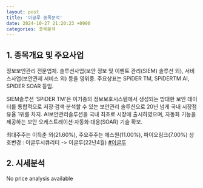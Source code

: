 ```yaml
---
layout: post
title: '이글루 종목분석'
date: 2024-10-27 21:20:23 +0900
categories: 종목분석
---
```


## 1. 종목개요 및 주요사업

정보보안관리 전문업체. 솔루션사업(보안 정보 및 이벤트 관리(SIEM) 솔루션 외), 서비스사업(보안관제 서비스 외) 등을 영위중. 주요상표는 SPiDER TM, SPiDERTM AI, SPiDER SOAR 등임.

SIEM솔루션 ‘SPiDER TM’은 이기종의 정보보호시스템에서 생성되는 방대한 보안 데이터를 통합적으로 저장·검색·분석할 수 있는 보안관리 솔루션으로 20년 넘게 국내 시장점유율 1위를 차지. AI보안관리솔루션을 국내 최초로 시장에 출시하였으며, 자동화 기능을 제공하는 보안 오케스트레이션·자동화·대응(SOAR) 기술 확보.

최대주주는 이득춘 외(21.60%), 주요주주는 에스원(11.00%), 파이오링크(7.00%) 상호변경 : 이글루시큐리티 -> 이글루(22년4월)
[#이글루](#)

## 2. 시세분석

No price analysis available
